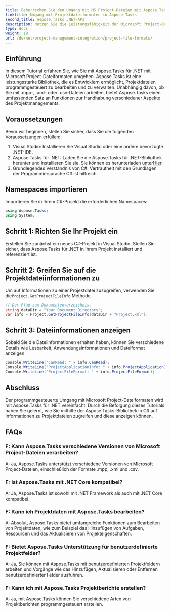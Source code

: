 ```yaml
---
title: Beherrschen Sie den Umgang mit MS Project-Dateien mit Aspose.Tasks
linktitle: Umgang mit Projektdateiformaten in Aspose.Tasks
second_title: Aspose.Tasks .NET-API
description: Nutzen Sie die Leistungsfähigkeit der Microsoft Project-Dateibearbeitung mit Aspose.Tasks für .NET. Tauchen Sie ein in die nahtlose Integration und Verwaltung.
type: docs
weight: 18
url: /de/net/project-management-integration/project-file-formats/
---
```

## Einführung
In diesem Tutorial erfahren Sie, wie Sie mit Aspose.Tasks für .NET mit Microsoft Project-Dateiformaten umgehen. Aspose.Tasks ist eine leistungsstarke Bibliothek, die es Entwicklern ermöglicht, Projektdateien programmgesteuert zu bearbeiten und zu verwalten. Unabhängig davon, ob Sie mit .mpp-, .xml- oder .csv-Dateien arbeiten, bietet Aspose.Tasks einen umfassenden Satz an Funktionen zur Handhabung verschiedener Aspekte des Projektmanagements.
## Voraussetzungen
Bevor wir beginnen, stellen Sie sicher, dass Sie die folgenden Voraussetzungen erfüllen:
1. Visual Studio: Installieren Sie Visual Studio oder eine andere bevorzugte .NET-IDE.
2.  Aspose.Tasks für .NET: Laden Sie die Aspose.Tasks für .NET-Bibliothek herunter und installieren Sie sie. Sie können es herunterladen unter[Hier](https://releases.aspose.com/tasks/net/).
3. Grundlegendes Verständnis von C#: Vertrautheit mit den Grundlagen der Programmiersprache C# ist hilfreich.

## Namespaces importieren
Importieren Sie in Ihrem C#-Projekt die erforderlichen Namespaces:
```csharp
using Aspose.Tasks;
using System;

```
## Schritt 1: Richten Sie Ihr Projekt ein
Erstellen Sie zunächst ein neues C#-Projekt in Visual Studio. Stellen Sie sicher, dass Aspose.Tasks für .NET in Ihrem Projekt installiert und referenziert ist.
## Schritt 2: Greifen Sie auf die Projektdateiinformationen zu
 Um auf Informationen zu einer Projektdatei zuzugreifen, verwenden Sie die`Project.GetProjectFileInfo` Methode.
```csharp
// Der Pfad zum Dokumentenverzeichnis.
string dataDir = "Your Document Directory";
var info = Project.GetProjectFileInfo(dataDir + "Project.xml");
```
## Schritt 3: Dateiinformationen anzeigen
Sobald Sie die Dateiinformationen erhalten haben, können Sie verschiedene Details wie Lesbarkeit, Anwendungsinformationen und Dateiformat anzeigen.
```csharp
Console.WriteLine("CanRead: " + info.CanRead);
Console.WriteLine("ProjectApplicationInfo: " + info.ProjectApplicationInfo);
Console.WriteLine("ProjectFileFormat: " + info.ProjectFileFormat);
```

## Abschluss
Der programmgesteuerte Umgang mit Microsoft Project-Dateiformaten wird mit Aspose.Tasks für .NET vereinfacht. Durch die Befolgung dieses Tutorials haben Sie gelernt, wie Sie mithilfe der Aspose.Tasks-Bibliothek in C# auf Informationen zu Projektdateien zugreifen und diese anzeigen können.
## FAQs
### F: Kann Aspose.Tasks verschiedene Versionen von Microsoft Project-Dateien verarbeiten?
A: Ja, Aspose.Tasks unterstützt verschiedene Versionen von Microsoft Project-Dateien, einschließlich der Formate .mpp, .xml und .csv.
### F: Ist Aspose.Tasks mit .NET Core kompatibel?
A: Ja, Aspose.Tasks ist sowohl mit .NET Framework als auch mit .NET Core kompatibel.
### F: Kann ich Projektdaten mit Aspose.Tasks bearbeiten?
A: Absolut, Aspose.Tasks bietet umfangreiche Funktionen zum Bearbeiten von Projektdaten, wie zum Beispiel das Hinzufügen von Aufgaben, Ressourcen und das Aktualisieren von Projekteigenschaften.
### F: Bietet Aspose.Tasks Unterstützung für benutzerdefinierte Projektfelder?
A: Ja, Sie können mit Aspose.Tasks mit benutzerdefinierten Projektfeldern arbeiten und Vorgänge wie das Hinzufügen, Aktualisieren oder Entfernen benutzerdefinierter Felder ausführen.
### F: Kann ich mit Aspose.Tasks Projektberichte erstellen?
A: Ja, mit Aspose.Tasks können Sie verschiedene Arten von Projektberichten programmgesteuert erstellen.